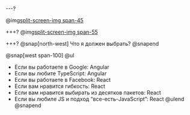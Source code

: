 ---?

@img[split-screen-img span-45](template/img/dog.jpg)


+++?
@img[split-screen-img span-55](template/img/knight.jpg)


+++?
@snap[north-west]
Что я должен выбрать?
@snapend

@snap[west span-100]
@ul[](false)
- Если вы работаете в Google: Angular
- Если вы любите TypeScript: Angular
- Если вы работаете в Facebook: React
- Если вам нравится гибкость: React
- Если вам нравится выбирать из десятков пакетов: React
- Если вы любиле JS и подход “все-есть-JavaScript”: React
@ulend
@snapend